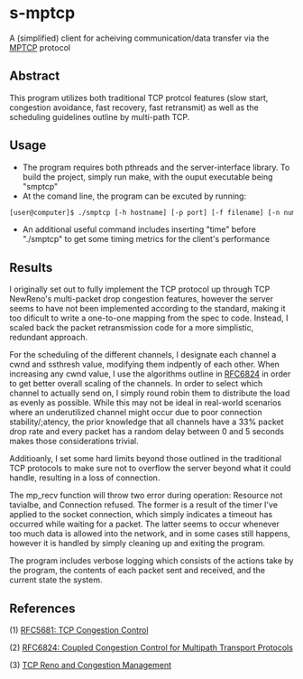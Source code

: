 # s-mptcp
A (simplified) client for acheiving communication/data transfer via the [MPTCP](https://tools.ietf.org/html/rfc6824) protocol

## Abstract
This program utilizes both traditional TCP protcol features (slow start, congestion avoidance, fast recovery, fast retransmit) as well as the scheduling guidelines outline by multi-path TCP.

## Usage
- The program requires both pthreads and the server-interface library. To build the project, simply run make, with the ouput executable being "smptcp"
- At the comand line, the program can be excuted by running:

```sh
[user@computer]$ ./smptcp [-h hostname] [-p port] [-f filename] [-n num_interfaces]
```

- An additional useful command includes inserting "time" before "./smptcp" to get some timing metrics for the client's performance

## Results
I originally set out to fully implement the TCP protocol up through TCP NewReno's multi-packet drop congestion features, however the server seems to have not been implemented according to the standard, making it too dificult to write a one-to-one mapping from the spec to code. Instead, I scaled back the packet retransmission code for a more simplistic, redundant approach.

For the scheduling of the different channels, I designate each channel a cwnd and ssthresh value, modifying them indpently of each other. When increasing any cwnd value, I use the algorithms outline in [RFC6824](https://tools.ietf.org/html/rfc6824) in order to get better overall scaling of the channels. In order to select which channel to actually send on, I simply round robin them to distribute the load as evenly as possible. While this may not be ideal in real-world scenarios where an underutilized channel might occur due to poor connection stability/;atency, the prior knowledge that all channels have a 33% packet drop rate and every packet has a random delay between 0 and 5 seconds makes those considerations trivial.

Additioanly, I set some hard limits beyond those outlined in the traditional TCP protocols to make sure not to overflow the server beyond what it could handle, resulting in a loss of connection.

The mp_recv function will throw two error during operation: Resource not tavialbe, and Connection refused. The former is a result of the timer I've applied to the socket connection, which simply indicates a timeout has occurred while waiting for a packet. The latter seems to occur whenever too much data is allowed into the network, and in some cases still happens, however it is handled by simply cleaning up and exiting the program.

The program includes verbose logging which consists of the actions take by the program, the contents of each packet sent and received, and the current state the system.

## References
(1) [RFC5681: TCP Congestion Control](https://tools.ietf.org/html/rfc5681)

(2) [RFC6824: Coupled Congestion Control for Multipath Transport Protocols](https://tools.ietf.org/html/rfc6824)

(3) [TCP Reno and Congestion Management](http://intronetworks.cs.luc.edu/current/html/reno.html)